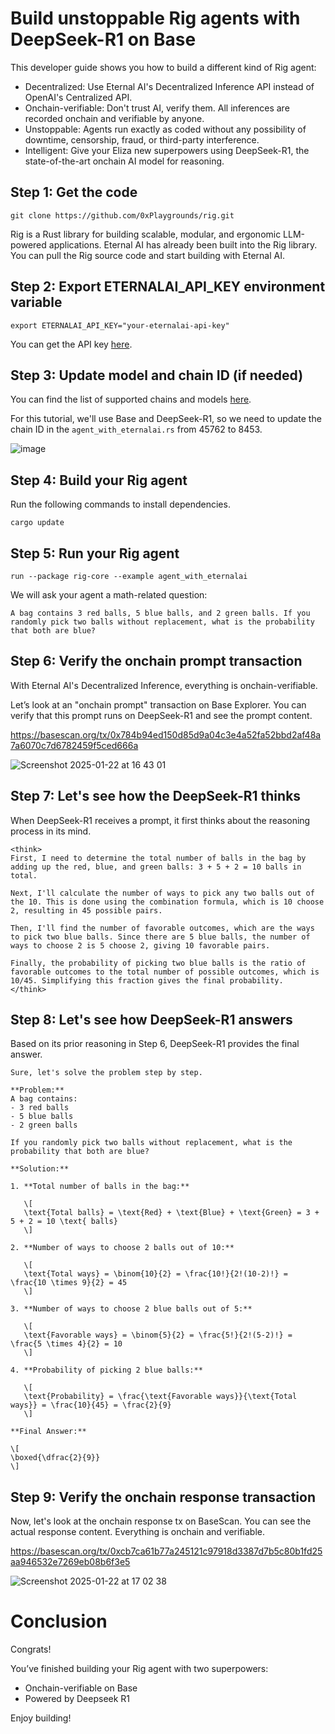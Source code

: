 # Build unstoppable Rig agents with DeepSeek-R1 on Base

This developer guide shows you how to build a different kind of Rig agent:

- Decentralized: Use Eternal AI's Decentralized Inference API instead of OpenAI's Centralized API.
- Onchain-verifiable: Don't trust AI, verify them. All inferences are recorded onchain and verifiable by anyone.
- Unstoppable: Agents run exactly as coded without any possibility of downtime, censorship, fraud, or third-party interference.
- Intelligent: Give your Eliza new superpowers using DeepSeek-R1, the state-of-the-art onchain AI model for reasoning.

## Step 1: Get the code
```
git clone https://github.com/0xPlaygrounds/rig.git
```

Rig is a Rust library for building scalable, modular, and ergonomic LLM-powered applications. Eternal AI has already been built into the Rig library. You can pull the Rig source code and start building with Eternal AI.

## Step 2: Export ETERNALAI_API_KEY environment variable
```
export ETERNALAI_API_KEY="your-eternalai-api-key"
```
You can get the API key [here](https://eternalai.org/api).

## Step 3: Update model and chain ID (if needed)

You can find the list of supported chains and models [here](https://docs.eternalai.org/eternal-ai/decentralized-inference-api/onchain-models).

For this tutorial, we'll use Base and DeepSeek-R1, so we need to update the chain ID in the `agent_with_eternalai.rs` from 45762 to 8453. 

![image](https://github.com/user-attachments/assets/da26890b-3dd0-479d-938d-0373b393993b)

## Step 4: Build your Rig agent

Run the following commands to install dependencies.
```
cargo update
```
## Step 5: Run your Rig agent
```
run --package rig-core --example agent_with_eternalai
```

We will ask your agent a math-related question:
```
A bag contains 3 red balls, 5 blue balls, and 2 green balls. If you randomly pick two balls without replacement, what is the probability that both are blue?
```

## Step 6: Verify the onchain prompt transaction

With Eternal AI's Decentralized Inference, everything is onchain-verifiable.

Let’s look at an "onchain prompt" transaction on Base Explorer. You can verify that this prompt runs on DeepSeek-R1 and see the prompt content.

https://basescan.org/tx/0x784b94ed150d85d9a04c3e4a52fa52bbd2af48a7a6070c7d6782459f5ced666a

![Screenshot 2025-01-22 at 16 43 01](https://github.com/user-attachments/assets/28c248f1-c635-4539-8606-afa6ec805105)

## Step 7: Let's see how the DeepSeek-R1 thinks

When DeepSeek-R1 receives a prompt, it first thinks about the reasoning process in its mind.
```
<think>
First, I need to determine the total number of balls in the bag by adding up the red, blue, and green balls: 3 + 5 + 2 = 10 balls in total.

Next, I'll calculate the number of ways to pick any two balls out of the 10. This is done using the combination formula, which is 10 choose 2, resulting in 45 possible pairs.

Then, I'll find the number of favorable outcomes, which are the ways to pick two blue balls. Since there are 5 blue balls, the number of ways to choose 2 is 5 choose 2, giving 10 favorable pairs.

Finally, the probability of picking two blue balls is the ratio of favorable outcomes to the total number of possible outcomes, which is 10/45. Simplifying this fraction gives the final probability.
</think>
```
## Step 8: Let's see how DeepSeek-R1 answers

Based on its prior reasoning in Step 6, DeepSeek-R1 provides the final answer.
```
Sure, let's solve the problem step by step.

**Problem:**
A bag contains:
- 3 red balls
- 5 blue balls
- 2 green balls

If you randomly pick two balls without replacement, what is the probability that both are blue?

**Solution:**

1. **Total number of balls in the bag:**
   
   \[
   \text{Total balls} = \text{Red} + \text{Blue} + \text{Green} = 3 + 5 + 2 = 10 \text{ balls}
   \]

2. **Number of ways to choose 2 balls out of 10:**
   
   \[
   \text{Total ways} = \binom{10}{2} = \frac{10!}{2!(10-2)!} = \frac{10 \times 9}{2} = 45
   \]

3. **Number of ways to choose 2 blue balls out of 5:**
   
   \[
   \text{Favorable ways} = \binom{5}{2} = \frac{5!}{2!(5-2)!} = \frac{5 \times 4}{2} = 10
   \]

4. **Probability of picking 2 blue balls:**
   
   \[
   \text{Probability} = \frac{\text{Favorable ways}}{\text{Total ways}} = \frac{10}{45} = \frac{2}{9}
   \]

**Final Answer:**

\[
\boxed{\dfrac{2}{9}}
\]
```

## Step 9: Verify the onchain response transaction

Now, let's look at the onchain response tx on BaseScan. You can see the actual response content. Everything is onchain and verifiable.

https://basescan.org/tx/0xcb7ca61b77a245121c97918d3387d7b5c80b1fd25aa946532e7269eb08b6f3e5

![Screenshot 2025-01-22 at 17 02 38](https://github.com/user-attachments/assets/4d55cb96-39a7-40b0-b3cb-a44e65df00d8)

# Conclusion
Congrats!

You’ve finished building your Rig agent with two superpowers:

- Onchain-verifiable on Base
- Powered by Deepseek R1

Enjoy building!

